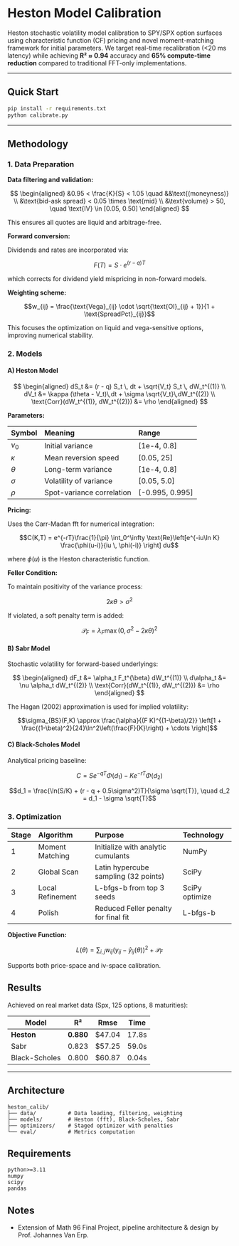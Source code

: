 # Heston Model Calibration

Heston stochastic volatility model calibration to SPY/SPX option surfaces using characteristic function (CF) pricing and novel moment-matching framework for initial parameters. We target real-time recalibration (<20 ms latency) while achieving **R² ≈ 0.94** accuracy and **65% compute-time reduction** compared to traditional FFT-only implementations.

---

## Quick Start

   ```bash
   pip install -r requirements.txt
python calibrate.py
```

---

## Methodology

### 1. Data Preparation

**Data filtering and validation:**

$$
\begin{aligned}
&0.95 < \frac{K}{S} < 1.05 \quad &&\text{(moneyness)} \\
&\text{bid-ask spread} < 0.05 \times \text{mid} \\
&\text{volume} > 50, \quad \text{IV} \in [0.05, 0.50]
\end{aligned}
$$

This ensures all quotes are liquid and arbitrage-free.

**Forward conversion:**

Dividends and rates are incorporated via:

$$F(T) = S \cdot e^{(r-q)T}$$

which corrects for dividend yield mispricing in non-forward models.

**Weighting scheme:**

$$w_{ij} = \frac{\text{Vega}_{ij} \cdot \sqrt{\text{OI}_{ij} + 1}}{1 + \text{SpreadPct}_{ij}}$$

This focuses the optimization on liquid and vega-sensitive options, improving numerical stability.

### 2. Models

#### A) Heston Model

$$
\begin{aligned}
dS_t &= (r - q) S_t \, dt + \sqrt{V_t} S_t \, dW_t^{(1)} \\
dV_t &= \kappa (\theta - V_t)\,dt + \sigma \sqrt{V_t}\,dW_t^{(2)} \\
\text{Corr}(dW_t^{(1)}, dW_t^{(2)}) &= \rho
\end{aligned}
$$

**Parameters:**

| Symbol | Meaning | Range |
|:-------|:--------|:------|
| $v_0$ | Initial variance | [1e-4, 0.8] |
| $\kappa$ | Mean reversion speed | [0.05, 25] |
| $\theta$ | Long-term variance | [1e-4, 0.8] |
| $\sigma$ | Volatility of variance | [0.05, 5.0] |
| $\rho$ | Spot-variance correlation | [-0.995, 0.995] |

**Pricing:**

Uses the Carr-Madan fft for numerical integration:

$$C(K,T) = e^{-rT}\frac{1}{\pi} \int_0^\infty \text{Re}\left[e^{-iu\ln K} \frac{\phi(u-i)}{iu \, \phi(-i)} \right] du$$

where $\phi(u)$ is the Heston characteristic function.

**Feller Condition:**

To maintain positivity of the variance process:

$$2\kappa\theta > \sigma^2$$

If violated, a soft penalty term is added:

$$\mathcal{P}_F = \lambda_F \max(0, \sigma^2 - 2\kappa\theta)^2$$

#### B) Sabr Model

Stochastic volatility for forward-based underlyings:

$$
\begin{aligned}
dF_t &= \alpha_t F_t^{\beta} dW_t^{(1)} \\
d\alpha_t &= \nu \alpha_t dW_t^{(2)} \\
\text{Corr}(dW_t^{(1)}, dW_t^{(2)}) &= \rho
\end{aligned}
$$

The Hagan (2002) approximation is used for implied volatility:

$$\sigma_{BS}(F,K) \approx \frac{\alpha}{(F K)^{(1-\beta)/2}} \left[1 + \frac{(1-\beta)^2}{24}\ln^2\left(\frac{F}{K}\right) + \cdots \right]$$

#### C) Black-Scholes Model

Analytical pricing baseline:

$$C = S e^{-qT}\Phi(d_1) - K e^{-rT}\Phi(d_2)$$

$$d_1 = \frac{\ln(S/K) + (r - q + 0.5\sigma^2)T}{\sigma \sqrt{T}}, \quad d_2 = d_1 - \sigma \sqrt{T}$$

### 3. Optimization

| Stage | Algorithm | Purpose | Technology |
|:------|:----------|:--------|:-----------|
| 1 | Moment Matching | Initialize with analytic cumulants | NumPy |
| 2 | Global Scan | Latin hypercube sampling (32 points) | SciPy |
| 3 | Local Refinement | L-bfgs-b from top 3 seeds | SciPy optimize |
| 4 | Polish | Reduced Feller penalty for final fit | L-bfgs-b |

**Objective Function:**

$$L(\theta) = \sum_{i,j} w_{ij}\left(y_{ij} - \hat{y}_{ij}(\theta)\right)^2 + \mathcal{P}_F$$

Supports both price-space and iv-space calibration.

## Results

Achieved on real market data (Spx, 125 options, 8 maturities):

| Model | R² | Rmse | Time |
|-------|-----|------|------|
| **Heston** | **0.880** | $47.04 | 17.8s |
| Sabr | 0.823 | $57.25 | 59.0s |
| Black-Scholes | 0.800 | $60.87 | 0.04s |

---

## Architecture

```
heston_calib/
├── data/          # Data loading, filtering, weighting
├── models/        # Heston (fft), Black-Scholes, Sabr
├── optimizers/    # Staged optimizer with penalties
└── eval/          # Metrics computation
```

## Requirements

```
python>=3.11
numpy
scipy
pandas
```

## Notes
- Extension of Math 96 Final Project, pipeline architecture & design by Prof. Johannes Van Erp. 
